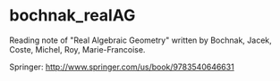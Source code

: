 # bochnak_realAG
Reading note of "Real Algebraic Geometry" written by Bochnak, Jacek, Coste, Michel, Roy, Marie-Francoise.

Springer: http://www.springer.com/us/book/9783540646631
